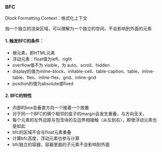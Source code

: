 ### BFC

Dlock Formatting Context：格式化上下文

指一个独立的渲染区域，可以理解为一个独立的空间，不会影响到外面的元素

#### 1. 触发BFC的条件：

- 根元素，即HTML元素
- 浮动元素：float值为left、right
- overflow值不为 visible，为 auto、scroll、hidden
- display的值为inline-block、inltable-cell、table-caption、table、inline-table、flex、inline-flex、grid、inline-grid
- position的值为absolute或fixed

#### 2. BFC的特性

- 内部的box会垂直方向一个接着一个放置
- 对于同一个BFC的俩个相邻的盒子的margin会发生重叠，与方向无关。
- 每个元素的左外边距与包含块的左边界相接触（从左到右），即使浮动元素也是如此
- bfc的区域不会与float元素重叠
- 计算bfc高度，浮动元素也参与计算
- bfc独立的容器，容器里面的子元素不会影响到外面
